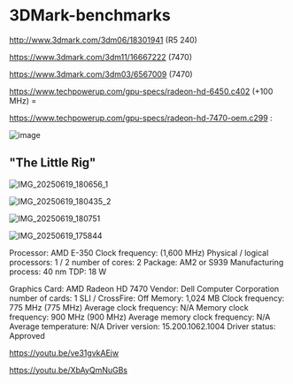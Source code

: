 # 3DMark-benchmarks

http://www.3dmark.com/3dm06/18301941 (R5 240)

https://www.3dmark.com/3dm11/16667222 (7470)

https://www.3dmark.com/3dm03/6567009 (7470)

https://www.techpowerup.com/gpu-specs/radeon-hd-6450.c402 (+100 MHz) = 

https://www.techpowerup.com/gpu-specs/radeon-hd-7470-oem.c299 :

![image](https://github.com/user-attachments/assets/efc2249a-51d0-49fc-a526-62f5b2da0388)

"The Little Rig"
--

![IMG_20250619_180656_1](https://github.com/user-attachments/assets/0a551a30-2ec8-4c6e-9a77-0333f33fab38)

![IMG_20250619_180435_2](https://github.com/user-attachments/assets/b6a19039-7612-4c3a-97dd-a22d2f2e0741)

![IMG_20250619_180751](https://github.com/user-attachments/assets/26ff6106-c099-4779-a105-caa4c64bac20)

![IMG_20250619_175844](https://github.com/user-attachments/assets/959c6a38-ff20-4218-90ec-ad73ca241c12)

Processor: AMD E-350
Clock frequency:  (1,600 MHz)
Physical / logical processors: 1 / 2
number of cores: 2
Package: AM2 or S939
Manufacturing process: 40 nm
TDP: 18 W

Graphics Card: AMD Radeon HD 7470
Vendor: Dell Computer Corporation
number of cards: 1 
SLI / CrossFire: Off
Memory: 1,024 MB
Clock frequency: 775 MHz (775 MHz)
Average clock frequency: N/A
Memory clock frequency: 900 MHz (900 MHz)
Average memory clock frequency:  N/A
Average temperature: N/A
Driver version: 15.200.1062.1004
Driver status: Approved

https://youtu.be/ve31gvkAEjw

https://youtu.be/XbAyQmNuGBs 
